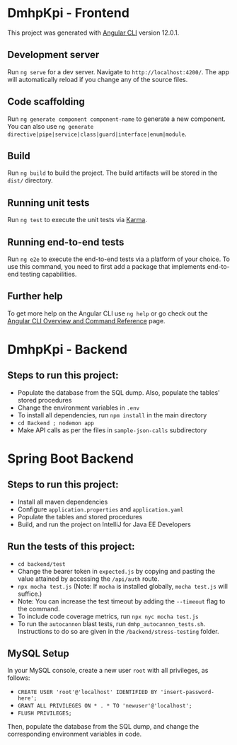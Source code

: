# DmhpKpi - Frontend

This project was generated with [Angular CLI](https://github.com/angular/angular-cli) version 12.0.1.

## Development server

Run `ng serve` for a dev server. Navigate to `http://localhost:4200/`. The app will automatically reload if you change any of the source files.

## Code scaffolding

Run `ng generate component component-name` to generate a new component. You can also use `ng generate directive|pipe|service|class|guard|interface|enum|module`.

## Build

Run `ng build` to build the project. The build artifacts will be stored in the `dist/` directory.

## Running unit tests

Run `ng test` to execute the unit tests via [Karma](https://karma-runner.github.io).

## Running end-to-end tests

Run `ng e2e` to execute the end-to-end tests via a platform of your choice. To use this command, you need to first add a package that implements end-to-end testing capabilities.

## Further help

To get more help on the Angular CLI use `ng help` or go check out the [Angular CLI Overview and Command Reference](https://angular.io/cli) page.

# DmhpKpi - Backend 

## Steps to run this project:

- Populate the database from the SQL dump. Also, populate the tables' stored procedures
- Change the environment variables in `.env`
- To install all dependencies, run `npm install` in the main directory
- `cd Backend ; nodemon app`
- Make API calls as per the files in ```sample-json-calls``` subdirectory

# Spring Boot Backend

## Steps to run this project:

- Install all maven dependencies 
- Configure `application.properties` and `application.yaml`
- Populate the tables and stored procedures
- Build, and run the project on IntelliJ for Java EE Developers

## Run the tests of this project:

- `cd backend/test`
-  Change the bearer token in `expected.js` by copying and pasting the value attained by accessing the `/api/auth` route.
- `npx mocha test.js` (Note: If `mocha` is installed globally,  `mocha test.js` will suffice.)
-  Note: You can increase the test timeout by adding the `--timeout` flag to the command.
-  To include code coverage metrics, run `npx nyc mocha test.js`
-  To run the `autocannon` blast tests, run `dmhp_autocannon_tests.sh`. Instructions to do so are given in the `/backend/stress-testing` folder.


## MySQL Setup  

In your MySQL console, create a new user `root` with all privileges, as follows:

- `CREATE USER 'root'@'localhost' IDENTIFIED BY 'insert-password-here';`
- `GRANT ALL PRIVILEGES ON * . * TO 'newuser'@'localhost';`
- `FLUSH PRIVILEGES;`

Then, populate the database from the SQL dump, and change the corresponding environment variables in code.